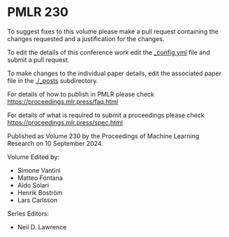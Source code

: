 # PMLR 230

To suggest fixes to this volume please make a pull request containing the changes requested and a justification for the changes.

To edit the details of this conference work edit the [_config.yml](./_config.yml) file and submit a pull request.

To make changes to the individual paper details, edit the associated paper file in the [./_posts](./_posts) subdirectory.

For details of how to publish in PMLR please check https://proceedings.mlr.press/faq.html

For details of what is required to submit a proceedings please check https://proceedings.mlr.press/spec.html



Published as Volume 230 by the Proceedings of Machine Learning Research on 10 September 2024.

Volume Edited by:
  * Simone Vantini
  * Matteo Fontana
  * Aldo Solari
  * Henrik Boström
  * Lars Carlsson

Series Editors:
  * Neil D. Lawrence
